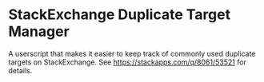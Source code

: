 # StackExchange Duplicate Target Manager
A userscript that makes it easier to keep track of commonly used duplicate targets on StackExchange. See https://stackapps.com/q/8061/53521 for details.
